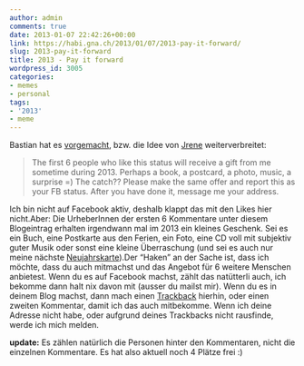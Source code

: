 ```yaml
---
author: admin
comments: true
date: 2013-01-07 22:42:26+00:00
link: https://habi.gna.ch/2013/01/07/2013-pay-it-forward/
slug: 2013-pay-it-forward
title: 2013 - Pay it forward
wordpress_id: 3005
categories:
- memes
- personal
tags:
- '2013'
- meme
---
```


Bastian hat es [vorgemacht](https://blog.dasrecht.net/2013/01/06/2013-pay-it-forward/), bzw. die Idee von [Jrene](http://hellojrene.ch) weiterverbreitet:




<blockquote>The first 6 people who like this status will receive a gift from me sometime during 2013. Perhaps a book, a postcard, a photo, music, a surprise =) The catch?? Please make the same offer and report this as your FB status. After you have done it, message me your address.</blockquote>




Ich bin nicht auf Facebook aktiv, deshalb klappt das mit den Likes hier nicht.Aber: Die UrheberInnen der ersten 6 Kommentare unter diesem Blogeintrag erhalten irgendwann mal im 2013 ein kleines Geschenk. Sei es ein Buch, eine Postkarte aus den Ferien, ein Foto, eine CD voll mit subjektiv guter Musik oder sonst eine kleine Überraschung (und sei es auch nur meine nächste [Neujahrskarte](https://habi.gna.ch/2013/01/01/happy-2013/)).Der “Haken” an der Sache ist, dass ich möchte, dass du auch mitmachst und das Angebot für 6 weitere Menschen anbietest. Wenn du es auf Facebook machst, zählt das natütterli auch, ich bekomme dann halt nix davon mit (ausser du mailst mir). Wenn du es in deinem Blog machst, dann mach einen [Trackback](https://en.wikipedia.org/wiki/Trackback) hierhin, oder einen zweiten Kommentar, damit ich das auch mitbekomme. Wenn ich deine Adresse nicht habe, oder aufgrund deines Trackbacks nicht rausfinde, werde ich mich melden.




**update:** Es zählen natürlich die Personen hinter den Kommentaren, nicht die einzelnen Kommentare. Es hat also aktuell noch 4 Plätze frei :)
